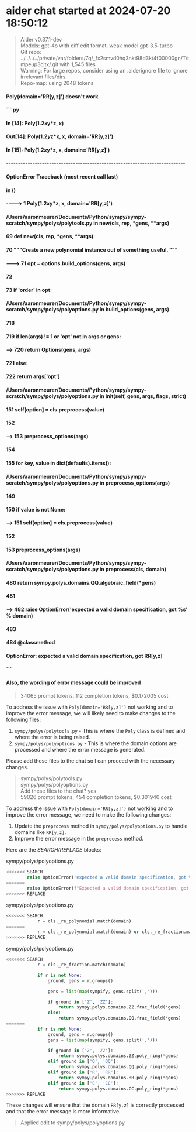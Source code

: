 
# aider chat started at 2024-07-20 18:50:12

> Aider v0.37.1-dev  
> Models: gpt-4o with diff edit format, weak model gpt-3.5-turbo  
> Git repo: ../../../../private/var/folders/7q/_fx2smvd0hq3nkt98d3kt4f00000gn/T/tmpeup3cjtx/.git with 1,545 files  
> Warning: For large repos, consider using an .aiderignore file to ignore irrelevant files/dirs.  
> Repo-map: using 2048 tokens  

#### Poly(domain='RR[y,z]') doesn't work  
#### ``` py  
#### In [14]: Poly(1.2*x*y*z, x)  
#### Out[14]: Poly(1.2*y*z*x, x, domain='RR[y,z]')  
####   
#### In [15]: Poly(1.2*x*y*z, x, domain='RR[y,z]')  
#### ---------------------------------------------------------------------------  
#### OptionError                               Traceback (most recent call last)  
#### <ipython-input-15-d83389519ae1> in <module>()  
#### ----> 1 Poly(1.2*x*y*z, x, domain='RR[y,z]')  
####   
#### /Users/aaronmeurer/Documents/Python/sympy/sympy-scratch/sympy/polys/polytools.py in __new__(cls, rep, *gens, **args)  
####      69     def __new__(cls, rep, *gens, **args):  
####      70         """Create a new polynomial instance out of something useful. """  
#### ---> 71         opt = options.build_options(gens, args)  
####      72  
####      73         if 'order' in opt:  
####   
#### /Users/aaronmeurer/Documents/Python/sympy/sympy-scratch/sympy/polys/polyoptions.py in build_options(gens, args)  
####     718  
####     719     if len(args) != 1 or 'opt' not in args or gens:  
#### --> 720         return Options(gens, args)  
####     721     else:  
####     722         return args['opt']  
####   
#### /Users/aaronmeurer/Documents/Python/sympy/sympy-scratch/sympy/polys/polyoptions.py in __init__(self, gens, args, flags, strict)  
####     151                     self[option] = cls.preprocess(value)  
####     152  
#### --> 153         preprocess_options(args)  
####     154  
####     155         for key, value in dict(defaults).items():  
####   
#### /Users/aaronmeurer/Documents/Python/sympy/sympy-scratch/sympy/polys/polyoptions.py in preprocess_options(args)  
####     149  
####     150                 if value is not None:  
#### --> 151                     self[option] = cls.preprocess(value)  
####     152  
####     153         preprocess_options(args)  
####   
#### /Users/aaronmeurer/Documents/Python/sympy/sympy-scratch/sympy/polys/polyoptions.py in preprocess(cls, domain)  
####     480                 return sympy.polys.domains.QQ.algebraic_field(*gens)  
####     481  
#### --> 482         raise OptionError('expected a valid domain specification, got %s' % domain)  
####     483  
####     484     @classmethod  
####   
#### OptionError: expected a valid domain specification, got RR[y,z]  
#### ```  
####   
#### Also, the wording of error message could be improved  
####  
> 34065 prompt tokens, 112 completion tokens, $0.172005 cost  

To address the issue with `Poly(domain='RR[y,z]')` not working and to improve the error message, we will likely need to make changes to the following files:

1. `sympy/polys/polytools.py` - This is where the `Poly` class is defined and where the error is being raised.
2. `sympy/polys/polyoptions.py` - This is where the domain options are processed and where the error message is generated.

Please add these files to the chat so I can proceed with the necessary changes.

> sympy/polys/polytools.py  
> sympy/polys/polyoptions.py  
> Add these files to the chat? yes  
> 59026 prompt tokens, 454 completion tokens, $0.301940 cost  

To address the issue with `Poly(domain='RR[y,z]')` not working and to improve the error message, we need to make the following changes:

1. Update the `preprocess` method in `sympy/polys/polyoptions.py` to handle domains like `RR[y,z]`.
2. Improve the error message in the `preprocess` method.

Here are the *SEARCH/REPLACE* blocks:

sympy/polys/polyoptions.py
```python
<<<<<<< SEARCH
        raise OptionError('expected a valid domain specification, got %s' % domain)
=======
        raise OptionError(f"Expected a valid domain specification, got '{domain}'.")
>>>>>>> REPLACE
```

sympy/polys/polyoptions.py
```python
<<<<<<< SEARCH
            r = cls._re_polynomial.match(domain)
=======
            r = cls._re_polynomial.match(domain) or cls._re_fraction.match(domain)
>>>>>>> REPLACE
```

sympy/polys/polyoptions.py
```python
<<<<<<< SEARCH
            r = cls._re_fraction.match(domain)

            if r is not None:
                ground, gens = r.groups()

                gens = list(map(sympify, gens.split(',')))

                if ground in ['Z', 'ZZ']:
                    return sympy.polys.domains.ZZ.frac_field(*gens)
                else:
                    return sympy.polys.domains.QQ.frac_field(*gens)
=======
            if r is not None:
                ground, gens = r.groups()
                gens = list(map(sympify, gens.split(',')))

                if ground in ['Z', 'ZZ']:
                    return sympy.polys.domains.ZZ.poly_ring(*gens)
                elif ground in ['Q', 'QQ']:
                    return sympy.polys.domains.QQ.poly_ring(*gens)
                elif ground in ['R', 'RR']:
                    return sympy.polys.domains.RR.poly_ring(*gens)
                elif ground in ['C', 'CC']:
                    return sympy.polys.domains.CC.poly_ring(*gens)
>>>>>>> REPLACE
```

These changes will ensure that the domain `RR[y,z]` is correctly processed and that the error message is more informative.

> Applied edit to sympy/polys/polyoptions.py  
